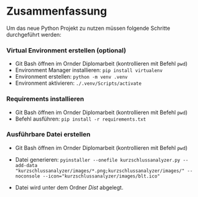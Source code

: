 # Zusammenfassung
Um das neue Python Projekt zu nutzen müssen folgende Schritte durchgeführt werden:

### Virtual Environment erstellen (optional)
- Git Bash öffnen im Ornder Diplomarbeit (kontrollieren mit Befehl `pwd`)
- Environment Manager installieren: `pip install virtualenv`
- Environment erstellen: `python -m venv .venv`
- Environment aktivieren: `./.venv/Scripts/activate`

### Requirements installieren
- Git Bash öffnen im Ornder Diplomarbeit (kontrollieren mit Befehl `pwd`)
- Befehl ausführen: `pip install -r requirements.txt`

### Ausführbare Datei erstellen
- Git Bash öffnen im Ornder Diplomarbeit (kontrollieren mit Befehl `pwd`)
- Datei generieren: `pyinstaller --onefile kurzschlussanalyzer.py --add-data "kurzschlussanalyzer/images/*.png;kurzschlussanalyzer/images/" --noconsole --icon="kurzschlussanalyzer/images/blt.ico"`

- Datei wird unter dem Ordner *Dist* abgelegt. 
